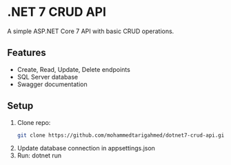 # .NET 7 CRUD API

A simple ASP.NET Core 7 API with basic CRUD operations.

## Features
- Create, Read, Update, Delete endpoints
- SQL Server database
- Swagger documentation

## Setup
1. Clone repo:
   ```bash
   git clone https://github.com/mohammedtarigahmed/dotnet7-crud-api.git

2. Update database connection in appsettings.json
3. Run:
   dotnet run

